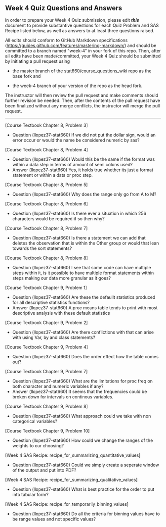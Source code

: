
## Week 4 Quiz Questions and Answers

In order to prepare your Week 4 Quiz submission, please edit ***this*** document to provide substantive questions for each Quiz Problem and SAS Recipe listed below, as well as answers to at least three questions raised.

All edits should conform to GitHub Markdown specifications (https://guides.github.com/features/mastering-markdown/) and should be committed to a branch named "week-4" in your fork of this repo. Then, after all edits have been made/committed, your Week 4 Quiz should be submitted by initiating a pull request using

- the master branch of the stat660/course_questions_wiki repo as the base fork and

- the week-4 branch of your version of the repo as the head fork.

The instructor will then review the pull request and make comments should further revision be needed. Then, after the contents of the pull request have been finalized without any merge conflicts, the instructor will merge the pull request.



********************************************************************************



[Course Textbook Chapter 8, Problem 3]
- Question (llopez37-stat660) If we did not put the dollar sign, would an error occur or would the name be considered numeric by sas?



[Course Textbook Chapter 8, Problem 4]
- Question (llopez37-stat660) Would this be the same if the format was within a data step in terms of amount of semi colons used?
- Answer (llopez37-stat660) Yes, it holds true whether its just a format statement or within a data or proc step.



[Course Textbook Chapter 8, Problem 5]
- Question (llopez37-stat660) Why does the range only go from A to M? 



[Course Textbook Chapter 8, Problem 6]
- Question (llopez37-stat660) Is there ever a situation in which 256 characters would be required if so then why?



[Course Textbook Chapter 8, Problem 7]
- Question (llopez37-stat660) Is there a statement we can add that deletes the observation that is within the Other group or would that lean towards the sort statements?



[Course Textbook Chapter 8, Problem 8]
- Question (llopez37-stat660) I see that some code can have multiple steps within it, is it possible to have multiple format statements within steps making our data more granular as it goes?



[Course Textbook Chapter 9, Problem 1]
- Question (llopez37-stat660) Are these the defaullt statistics produced for all descriptive statistics functions?
- Answer (llopez37-stat660) A proc means table tends to print with most descriptive analysis with these default statistics



[Course Textbook Chapter 9, Problem 2]
- Question (llopez37-stat660) Are there conflictions with that can arise with using Var, by and class statements?



[Course Textbook Chapter 9, Problem 4]
- Question (llopez37-stat660) Does the order effect how the table comes out?



[Course Textbook Chapter 9, Problem 7]
- Question (llopez37-stat660) What are the limitations for proc freq on both character and numeric variables if any?
- Answer (llopez37-stat660) It seems that the frequencies could be broken down for intervals on continous variables.



[Course Textbook Chapter 9, Problem 8]
- Question (llopez37-stat660) What approach could we take with non categorical variables?



[Course Textbook Chapter 9, Problem 10]
- Question (llopez37-stat660) How could we change the ranges of the weights to our choosing? 



[Week 4 SAS Recipe: recipe_for_summarizing_quantitative_values]
- Question (llopez37-stat660) Could we simply create a seperate window of the output and put into PDF?



[Week 4 SAS Recipe: recipe_for_summarizing_qualitative_values]
- Question (llopez37-stat660) What is best practice for the order to put into tabular form?



[Week 4 SAS Recipe: recipe_for_temporarily_binning_values]
- Question (llopez37-stat660) Do all the criteria for binning values have to be range values and not specific values?


